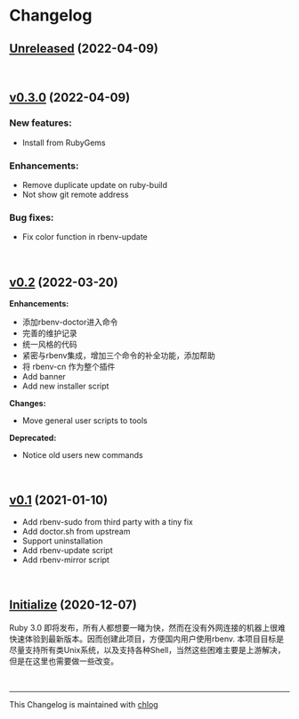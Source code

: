 # Changelog

## [Unreleased](#) (2022-04-09)

<br>

## [v0.3.0](#) (2022-04-09)

### New features:

- Install from RubyGems

### Enhancements:

- Remove duplicate update on ruby-build
- Not show git remote address

### Bug fixes:

- Fix color function in rbenv-update

<br>

## [v0.2](#) (2022-03-20)

**Enhancements:**

- 添加rbenv-doctor进入命令
- 完善的维护记录
- 统一风格的代码
- 紧密与rbenv集成，增加三个命令的补全功能，添加帮助
- 将 rbenv-cn 作为整个插件
- Add banner
- Add new installer script

**Changes:**

- Move general user scripts to tools

**Deprecated:**

- Notice old users new commands

<br>

## [v0.1](#) (2021-01-10)

- Add rbenv-sudo from third party with a tiny fix
- Add doctor.sh from upstream
- Support uninstallation
- Add rbenv-update script
- Add rbenv-mirror script

<br>

## [Initialize](#) (2020-12-07)

Ruby 3.0 即将发布，所有人都想要一睹为快，然而在没有外网连接的机器上很难快速体验到最新版本。因而创建此项目，方便国内用户使用rbenv. 本项目目标是尽量支持所有类Unix系统，以及支持各种Shell，当然这些困难主要是上游解决，但是在这里也需要做一些改变。

<br>

<hr>

This Changelog is maintained with [chlog](https://github.com/ccmywish/chlog)

